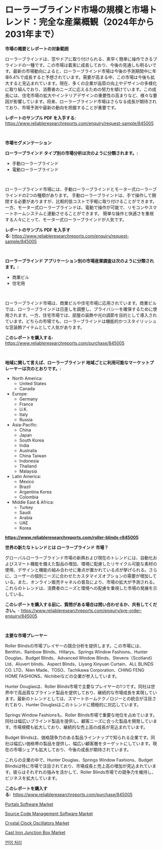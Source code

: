 <p><h1>ローラーブラインド市場の規模と市場トレンド：完全な産業概観（2024年から2031年まで）</h1></p><p><strong>市場の概要とレポートの対象範囲</strong></p>
<p><p>ローラーブラインドは、窓やドアに取り付けられる、素早く簡単に操作できるブラインドの一種です。この市場は着実に成長しており、今後の見通しも明るいです。最新の市場動向によると、ローラーブラインド市場は今後の予測期間中に年率6.4%で成長すると予想されています。需要が高まる中、この市場は今後も拡大すると見込まれています。現在、多くの企業が品質の向上やデザインの多様化に取り組んでおり、消費者のニーズに応えるための努力を傾けています。この成長には、住宅市場の拡大やインテリアデザインの重要性の高まりなど、様々な要因が影響しています。将来、ローラーブラインド市場はさらなる成長が期待されており、市場予測や最新の動向を把握することが重要です。</p></p>
<p><strong>レポートのサンプル PDF を入手する:</strong> <a href="https://www.reliableresearchreports.com/enquiry/request-sample/845005">https://www.reliableresearchreports.com/enquiry/request-sample/845005</a></p>
<p>&nbsp;</p>
<p><strong>市場セグメンテーション</strong></p>
<p><strong>ローラーブラインド タイプ別の市場分析は次のように分類されます。:</strong></p>
<p><ul><li>手動ローラーブラインド</li><li>電動ローラーブラインド</li></ul></p>
<p>&nbsp;</p>
<p><p>ローラーブラインド市場には、手動ローラーブラインドとモーター式ローラーブラインドの2つの種類があります。 手動ローラーブラインドは、手で操作して開閉する必要がありますが、比較的低コストで手軽に取り付けることができます。 一方、モーター式ローラーブラインドは、電動で操作が可能で、リモコンやスマートホームシステムと連動させることができます。 簡単な操作と快適さを重視する人々にとって、モーター式ローラーブラインドが人気です。</p></p>
<p><strong>レポートのサンプル PDF を入手する:</strong>&nbsp;<a href="https://www.reliableresearchreports.com/enquiry/request-sample/845005">https://www.reliableresearchreports.com/enquiry/request-sample/845005</a></p>
<p>&nbsp;</p>
<p><strong> ローラーブラインド アプリケーション別の市場産業調査は次のように分類されます。:</strong></p>
<p><ul><li>商業ビル</li><li>住宅用</li></ul></p>
<p>&nbsp;</p>
<p><p>ローラーブラインド市場は、商業ビルや住宅市場に応用されています。商業ビルでは、ローラーブラインドは日差しを調整し、プライバシーを確保するために使用されます。一方、住宅市場では、部屋の装飾や光の調節を目的として導入されています。どちらの市場でも、ローラーブラインドは機能的かつスタイリッシュな窓装飾アイテムとして人気があります。</p></p>
<p><strong>このレポートを購入する:</strong>&nbsp; <a href="https://www.reliableresearchreports.com/purchase/845005">https://www.reliableresearchreports.com/purchase/845005</a></p>
<p>&nbsp;</p>
<p><strong>地域に関して言えば、ローラーブラインド 地域ごとに利用可能なマーケットプレーヤーは次のとおりです。:</strong></p>
<p><ul>
    <li>
        North America:
        <ul>
            <li>United States</li>
            <li>Canada</li>
        </ul>
    </li>
    <li>
        Europe:
        <ul>
            <li>Germany</li>
            <li>France</li>
            <li>U.K.</li>
            <li>Italy</li>
            <li>Russia</li>
        </ul>
    </li>
    <li>
        Asia-Pacific:
        <ul>
            <li>China</li>
            <li>Japan</li>
            <li>South Korea</li>
            <li>India</li>
            <li>Australia</li>
            <li>China Taiwan</li>
            <li>Indonesia</li>
            <li>Thailand</li>
            <li>Malaysia</li>
        </ul>
    </li>
    <li>
        Latin America:
        <ul>
            <li>Mexico</li>
            <li>Brazil</li>
            <li>Argentina Korea</li>
            <li>Colombia</li>
        </ul>
    </li>
    <li>
        Middle East & Africa:
        <ul>
            <li>Turkey</li>
            <li>Saudi</li>
            <li>Arabia</li>
            <li>UAE</li>
            <li>Korea</li>
        </ul>
    </li>
    </ul></p>
<p><strong><a href="https://www.reliableresearchreports.com/roller-blinds-r845005">https://www.reliableresearchreports.com/roller-blinds-r845005</a></strong>&nbsp;</p>
<p><strong>世界の新たなトレンドとは ローラーブラインド 市場？</strong></p>
<p><p>グローバルローラーブラインド市場の新興および現在のトレンドには、自動化およびスマート機能を備えた製品の増加、環境に配慮したリサイクル可能な素材の使用、デザインと機能の組み合わせに重点が置かれている点が挙げられる。さらに、ユーザーの個別ニーズに合わせたカスタマイズオプションの需要が増加している。また、オンライン販売チャネルの普及により、市場の拡大が予測される。これらのトレンドは、消費者のニーズと環境への配慮を重視した市場の発展を示している。</p></p>
<p><strong>このレポートを購入する前に、質問がある場合は問い合わせるか、共有してください。</strong>- <a href="https://www.reliableresearchreports.com/enquiry/pre-order-enquiry/845005">https://www.reliableresearchreports.com/enquiry/pre-order-enquiry/845005</a></p>
<p>&nbsp;</p>
<p><strong>主要な市場プレーヤー</strong></p>
<p><p>Roller Blindsの市場プレイヤーの競合分析を提供します。この市場には、Benthin、Rainbow Blinds、Hillarys、Springs Window Fashions、Hunter Douglas、Budget Blinds、Advanced Window Blinds、Stevens（Scotland）Ltd、Aluvert blinds、Aspect Blinds、Liyang Xinyuan Curtain、ALL BLINDS CO. LTD、Nien Made、TOSO、Tachikawa Corporation、CHING FENG HOME FASHIONS、Nichibeiなどの企業が参入しています。</p><p>Hunter Douglasは、Roller Blinds市場で主要なプレイヤーの1つです。同社は世界中で高品質なブラインド製品を提供しており、継続的な市場成長を実現しています。最新のトレンドとしては、スマートホームテクノロジーとの統合が注目されており、Hunter Douglasはこのトレンドに積極的に対応しています。</p><p>Springs Window Fashionsも、Roller Blinds市場で重要な地位を占めています。同社は幅広いブラインド製品を提供し、顧客ニーズに合った製品を開発しています。市場規模も拡大しており、継続的な売上高の成長が見込まれています。</p><p>Budget Blindsは、価格競争力のある製品ラインナップで知られる企業です。同社は幅広い価格帯の製品を提供し、幅広い顧客層をターゲットにしています。現在の市場シェアも拡大しており、今後の成長が期待されています。</p><p>これらの企業の中で、Hunter Douglas、Springs Window Fashions、Budget Blindsは特に市場で注目されており、市場成長と売上高の増加が見込まれています。彼らはそれぞれの強みを活かして、Roller Blinds市場での競争力を維持し、ビジネスを拡大しています。</p></p>
<p><strong>このレポートを購入する:</strong>&nbsp;&nbsp;<a href="https://www.reliableresearchreports.com/purchase/845005">https://www.reliableresearchreports.com/purchase/845005</a></p>
<p><p><a href="https://github.com/luckyshygirl/Market-Research-Report-List-4/blob/main/portals-software-market.md">Portals Software Market</a></p><p><a href="https://github.com/markusgodoy/Market-Research-Report-List-3/blob/main/source-code-management-software-market.md">Source Code Management Software Market</a></p><p><a href="https://www.linkedin.com/pulse/analyzing-crystal-clock-oscillators-market-global-industry-whdxc?trackingId=lR1cBiHNR0aJlmRAJXYWTw%3D%3D">Crystal Clock Oscillators Market</a></p><p><a href="https://www.linkedin.com/pulse/cast-iron-junction-box-market-insights-cagr-trends-growth-jf2te">Cast Iron Junction Box Market</a></p><p><a href="https://github.com/rcabello548/Market-Research-Report-List-1/blob/main/927745051209.md">언어 처리</a></p></p>